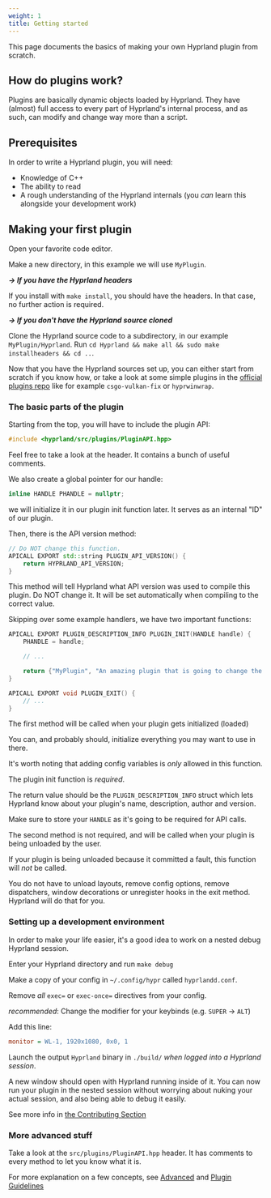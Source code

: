 ```yaml
---
weight: 1
title: Getting started
---
```


This page documents the basics of making your own Hyprland plugin from scratch.

## How do plugins work?

Plugins are basically dynamic objects loaded by Hyprland. They have (almost)
full access to every part of Hyprland's internal process, and as such, can
modify and change way more than a script.

## Prerequisites

In order to write a Hyprland plugin, you will need:

- Knowledge of C++
- The ability to read
- A rough understanding of the Hyprland internals (you _can_ learn this
  alongside your development work)

## Making your first plugin

Open your favorite code editor.

Make a new directory, in this example we will use `MyPlugin`.

_**→ If you have the Hyprland headers**_

If you install with `make install`, you should have the headers. In that case,
no further action is required.

_**→ If you don't have the Hyprland source cloned**_

Clone the Hyprland source code to a subdirectory, in our example
`MyPlugin/Hyprland`. Run
`cd Hyprland && make all && sudo make installheaders && cd ..`.

Now that you have the Hyprland sources set up, you can either start from scratch
if you know how, or take a look at some simple plugins in the
[official plugins repo](https://github.com/hyprwm/hyprland-plugins) like for
example `csgo-vulkan-fix` or `hyprwinwrap`.

### The basic parts of the plugin

Starting from the top, you will have to include the plugin API:

```cpp
#include <hyprland/src/plugins/PluginAPI.hpp>
```

Feel free to take a look at the header. It contains a bunch of useful comments.

We also create a global pointer for our handle:

```cpp
inline HANDLE PHANDLE = nullptr;
```

we will initialize it in our plugin init function later. It serves as an
internal "ID" of our plugin.

Then, there is the API version method:

```cpp
// Do NOT change this function.
APICALL EXPORT std::string PLUGIN_API_VERSION() {
    return HYPRLAND_API_VERSION;
}
```

This method will tell Hyprland what API version was used to compile this plugin.
Do NOT change it. It will be set automatically when compiling to the correct
value.

Skipping over some example handlers, we have two important functions:

```cpp
APICALL EXPORT PLUGIN_DESCRIPTION_INFO PLUGIN_INIT(HANDLE handle) {
    PHANDLE = handle;

    // ...

    return {"MyPlugin", "An amazing plugin that is going to change the world!", "Me", "1.0"};
}

APICALL EXPORT void PLUGIN_EXIT() {
    // ...
}
```

The first method will be called when your plugin gets initialized (loaded)

You can, and probably should, initialize everything you may want to use in
there.

It's worth noting that adding config variables is _only_ allowed in this
function.

The plugin init function is _required_.

The return value should be the `PLUGIN_DESCRIPTION_INFO` struct which lets
Hyprland know about your plugin's name, description, author and version.

Make sure to store your `HANDLE` as it's going to be required for API calls.

The second method is not required, and will be called when your plugin is being
unloaded by the user.

If your plugin is being unloaded because it committed a fault, this function
will _not_ be called.

You do not have to unload layouts, remove config options, remove dispatchers,
window decorations or unregister hooks in the exit method. Hyprland will do that
for you.

### Setting up a development environment

In order to make your life easier, it's a good idea to work on a nested debug
Hyprland session.

Enter your Hyprland directory and run `make debug`

Make a copy of your config in `~/.config/hypr` called `hyprlandd.conf`.

Remove _all_ `exec=` or `exec-once=` directives from your config.

_recommended_: Change the modifier for your keybinds (e.g. `SUPER` -> `ALT`)

Add this line:

```ini
monitor = WL-1, 1920x1080, 0x0, 1
```

Launch the output `Hyprland` binary in `./build/` _when logged into a Hyprland
session_.

A new window should open with Hyprland running inside of it. You can now run
your plugin in the nested session without worrying about nuking your actual
session, and also being able to debug it easily.

See more info in
[the Contributing Section](https://wiki.hyprland.org/Contributing-and-Debugging/#nesting-hyprland)

### More advanced stuff

Take a look at the `src/plugins/PluginAPI.hpp` header. It has comments to every
method to let you know what it is.

For more explanation on a few concepts, see [Advanced](../advanced) and
[Plugin Guidelines](../plugin-guidelines)
